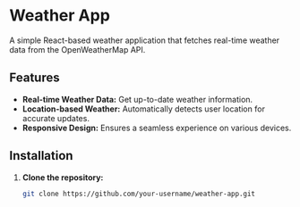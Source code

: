# Weather App

A simple React-based weather application that fetches real-time weather data from the OpenWeatherMap API.

## Features

- **Real-time Weather Data:** Get up-to-date weather information.
- **Location-based Weather:** Automatically detects user location for accurate updates.
- **Responsive Design:** Ensures a seamless experience on various devices.

## Installation

1. **Clone the repository:**

   ```bash
   git clone https://github.com/your-username/weather-app.git
